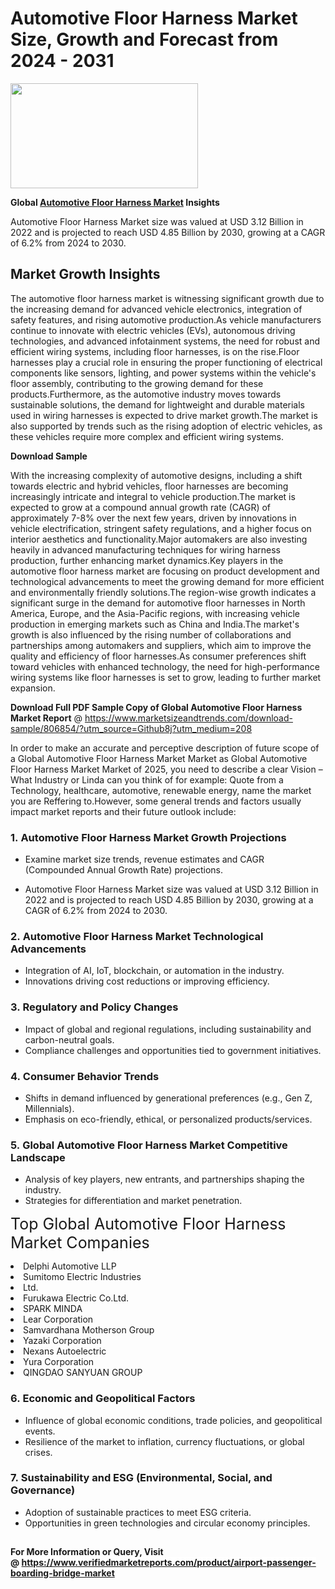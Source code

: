 <H1>Automotive Floor Harness Market Size, Growth and Forecast from 2024 - 2031</H1><img class="aligncenter size-medium wp-image-584254" src="https://thirdeyenews.in/wp-content/uploads/2024/09/Global-Market-Research-300x168.jpeg" alt="" width="300" height="168" /><p><strong>Global&nbsp;<a href="https://www.marketsizeandtrends.com/download-sample/806854/?utm_source=Github8j?utm_medium=208">Automotive Floor Harness Market</a> Insights</strong></p><p>Automotive Floor Harness Market size was valued at USD 3.12 Billion in 2022 and is projected to reach USD 4.85 Billion by 2030, growing at a CAGR of 6.2% from 2024 to 2030.</p><p><h2>Market Growth Insights</h2> <p>The automotive floor harness market is witnessing significant growth due to the increasing demand for advanced vehicle electronics, integration of safety features, and rising automotive production.As vehicle manufacturers continue to innovate with electric vehicles (EVs), autonomous driving technologies, and advanced infotainment systems, the need for robust and efficient wiring systems, including floor harnesses, is on the rise.Floor harnesses play a crucial role in ensuring the proper functioning of electrical components like sensors, lighting, and power systems within the vehicle's floor assembly, contributing to the growing demand for these products.Furthermore, as the automotive industry moves towards sustainable solutions, the demand for lightweight and durable materials used in wiring harnesses is expected to drive market growth.The market is also supported by trends such as the rising adoption of electric vehicles, as these vehicles require more complex and efficient wiring systems.</p> <p><strong>Download Sample</strong></p> <p>With the increasing complexity of automotive designs, including a shift towards electric and hybrid vehicles, floor harnesses are becoming increasingly intricate and integral to vehicle production.The market is expected to grow at a compound annual growth rate (CAGR) of approximately 7-8% over the next few years, driven by innovations in vehicle electrification, stringent safety regulations, and a higher focus on interior aesthetics and functionality.Major automakers are also investing heavily in advanced manufacturing techniques for wiring harness production, further enhancing market dynamics.Key players in the automotive floor harness market are focusing on product development and technological advancements to meet the growing demand for more efficient and environmentally friendly solutions.The region-wise growth indicates a significant surge in the demand for automotive floor harnesses in North America, Europe, and the Asia-Pacific regions, with increasing vehicle production in emerging markets such as China and India.The market's growth is also influenced by the rising number of collaborations and partnerships among automakers and suppliers, which aim to improve the quality and efficiency of floor harnesses.As consumer preferences shift toward vehicles with enhanced technology, the need for high-performance wiring systems like floor harnesses is set to grow, leading to further market expansion.</p> <p><span class=""><strong>Download Full PDF Sample Copy of Global Automotive Floor Harness Market Report</strong> @ <a href="https://www.marketsizeandtrends.com/download-sample/806854/?utm_source=Github8j?utm_medium=208" target="_blank">https://www.marketsizeandtrends.com/download-sample/806854/?utm_source=Github8j?utm_medium=208</a></span></p><p>In order to make an accurate and perceptive description of future scope of a Global&nbsp;Automotive Floor Harness Market Market as Global&nbsp;Automotive Floor Harness Market Market of 2025, you need to describe a clear Vision &ndash; What Industry or Linda can you think of for example: Quote from a Technology, healthcare, automotive, renewable energy, name the market you are Reffering to.However, some general trends and factors usually impact market reports and their future outlook include:</p><h3>1.&nbsp;<strong>Automotive Floor Harness Market Growth Projections</strong></h3><ul><li>Examine market size trends, revenue estimates and CAGR (Compounded Annual Growth Rate) projections.</li><li><p>Automotive Floor Harness Market size was valued at USD 3.12 Billion in 2022 and is projected to reach USD 4.85 Billion by 2030, growing at a CAGR of 6.2% from 2024 to 2030.</p></li></ul><h3>2.&nbsp;<strong>Automotive Floor Harness Market Technological Advancements</strong></h3><ul><li>Integration of AI, IoT, blockchain, or automation in the industry.</li><li>Innovations driving cost reductions or improving efficiency.</li></ul><h3>3.&nbsp;<strong>Regulatory and Policy Changes</strong></h3><ul><li>Impact of global and regional regulations, including sustainability and carbon-neutral goals.</li><li>Compliance challenges and opportunities tied to government initiatives.</li></ul><h3>4.&nbsp;<strong>Consumer Behavior Trends</strong></h3><ul><li>Shifts in demand influenced by generational preferences (e.g., Gen Z, Millennials).</li><li>Emphasis on eco-friendly, ethical, or personalized products/services.</li></ul><h3>5.&nbsp;<strong>Global Automotive Floor Harness Market Competitive Landscape</strong></h3><ul><li>Analysis of key players, new entrants, and partnerships shaping the industry.</li><li>Strategies for differentiation and market penetration.</li></ul><p data-pm-slice="1 1 []"><span style="color: inherit; font-family: inherit; font-size: 25px;">Top Global Automotive Floor Harness Market Companies</span></p><div class="" data-test-id=""><p><li>Delphi Automotive LLP</li><li> Sumitomo Electric Industries</li><li> Ltd.</li><li> Furukawa Electric Co.Ltd.</li><li> SPARK MINDA</li><li> Lear Corporation</li><li> Samvardhana Motherson Group</li><li> Yazaki Corporation</li><li> Nexans Autoelectric</li><li> Yura Corporation</li><li> QINGDAO SANYUAN GROUP</li></p></div><h3>6.&nbsp;<strong>Economic and Geopolitical Factors</strong></h3><ul><li>Influence of global economic conditions, trade policies, and geopolitical events.</li><li>Resilience of the market to inflation, currency fluctuations, or global crises.</li></ul><h3>7.&nbsp;<strong>Sustainability and ESG (Environmental, Social, and Governance)</strong></h3><ul><li>Adoption of sustainable practices to meet ESG criteria.</li><li>Opportunities in green technologies and circular economy principles.</li></ul><h2><strong style="font-size: 14px;">For More Information or Query, Visit @&nbsp;</strong><a style="background-color: #ffffff; font-size: 14px;" href="https://www.marketsizeandtrends.com/report/automotive-floor-harness-market/" target="_blank">https://www.verifiedmarketreports.com/product/airport-passenger-boarding-bridge-market</a></h2>